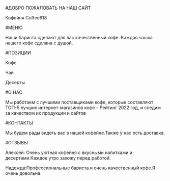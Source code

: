 #ДОБРО ПОЖАЛОВАТЬ НА НАШ САЙТ

Кофейня Coffee618

#МЕНЮ

Наши бариста сделают для вас качественный кофе. Каждая чашка нашего кофе сделана с душой.

#ПОЗИЦИИ

Кофе

Чай

Десерты

#О НАС

Мы работаем с лучшими поставщиками кофе, которые составляют ТОП-5 лучших интернет-магазинов кофе – Рейтинг 2022 год, и следим за качеством их продукции и сайтов

#КОНТАКТЫ

Мы будем рады видеть вас в нашей кофейне.Также у нас есть доставка.

#ОТЗЫВЫ

Алексей: Очень уютная кофейня с вкусными напитками и десертами.Каждое утро захожу перед работой.

Надежда:Профессиональные бариста и очень качественный кофе.Я очень довольна.
